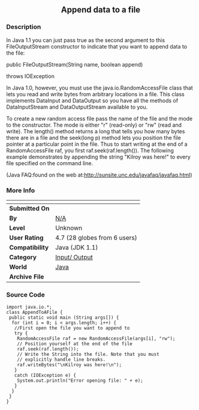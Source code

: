 ﻿<div align="center">

## Append data to a file


</div>

### Description

In Java 1.1 you can just pass true as the second argument to this FileOutputStream constructor to indicate that you want to append data to the file:

public FileOutputStream(String name, boolean append)

throws IOException

In Java 1.0, however, you must use the java.io.RandomAccessFile class that lets you read and write bytes from arbitrary locations in a file. This class implements DataInput and DataOutput so you have all the methods of DataInputStream and DataOutputStream available to you.

To create a new random access file pass the name of the file and the mode to the constructor. The mode is either "r" (read-only) or "rw" (read and write). The length() method returns a long that tells you how many bytes there are in a file and the seek(long p) method lets you position the file pointer at a particular point in the file. Thus to start writing at the end of a RandomAccessFile raf, you first raf.seek(raf.length()). The following example demonstrates by appending the string "Kilroy was here!" to every file specified on the command line.

(Java FAQ:found on the web at:http://sunsite.unc.edu/javafaq/javafaq.html)
 
### More Info
 


<span>             |<span>
---                |---
**Submitted On**   |
**By**             |[N/A](https://github.com/Planet-Source-Code/PSCIndex/blob/master/ByAuthor/empty.md)
**Level**          |Unknown
**User Rating**    |4.7 (28 globes from 6 users)
**Compatibility**  |Java \(JDK 1\.1\)
**Category**       |[Input/ Output](https://github.com/Planet-Source-Code/PSCIndex/blob/master/ByCategory/input-output__2-84.md)
**World**          |[Java](https://github.com/Planet-Source-Code/PSCIndex/blob/master/ByWorld/java.md)
**Archive File**   |[](https://github.com/Planet-Source-Code/append-data-to-a-file__2-258/archive/master.zip)





### Source Code

```
import java.io.*;
class AppendToAFile {
 public static void main (String args[]) {
  for (int i = 0; i < args.length; i++) {
   //First open the file you want to append to
   try {
    RandomAccessFile raf = new RandomAccessFile(args[i], "rw");
    // Position yourself at the end of the file
    raf.seek(raf.length());
    // Write the String into the file. Note that you must
    // explicitly handle line breaks.
    raf.writeBytes("\nKilroy was here!\n");
   }
   catch (IOException e) {
    System.out.println("Error opening file: " + e);
   }
  }
 }
}
```

